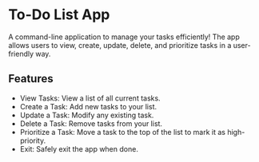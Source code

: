 # To-Do List App

A command-line application to manage your tasks efficiently! The app allows users to view, create, update, delete, and prioritize tasks in a user-friendly way.

## Features

- View Tasks: View a list of all current tasks.
- Create a Task: Add new tasks to your list.
- Update a Task: Modify any existing task.
- Delete a Task: Remove tasks from your list.
- Prioritize a Task: Move a task to the top of the list to mark it as high-priority.
- Exit: Safely exit the app when done.

